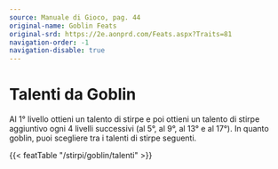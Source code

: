 ```yaml
---
source: Manuale di Gioco, pag. 44
original-name: Goblin Feats
original-srd: https://2e.aonprd.com/Feats.aspx?Traits=81
navigation-order: -1
navigation-disable: true
---
```


# Talenti da Goblin

Al 1° livello ottieni un talento di stirpe e poi ottieni un talento di stirpe
aggiuntivo ogni 4 livelli successivi (al 5°, al 9°, al 13° e al 17°). In quanto
goblin, puoi scegliere tra i talenti di stirpe seguenti.

{{< featTable "/stirpi/goblin/talenti" >}}
